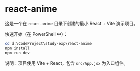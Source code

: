 # react-anime

这是一个在 `react-anime` 目录下创建的最小 React + Vite 演示项目。

快速开始（在 PowerShell 中）：

```powershell
cd d:\CodeProject\study-exp\react-anime
npm install
npm run dev
```

说明：项目使用 Vite + React，包含 `src/App.jsx` 为入口组件。